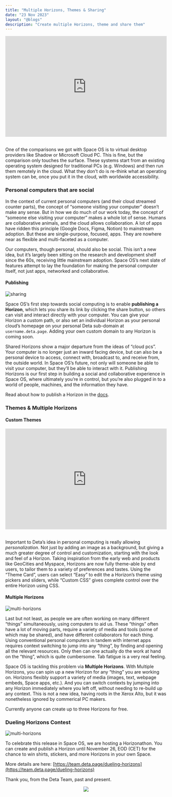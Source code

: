 ```yaml
---
title: "Multiple Horizons, Themes & Sharing"
date: "23 Nov 2023"
layout: "@blogs"
description: "Create multiple Horizons, theme and share them"
---
```




<div style="display: flex; align-items: center; justify-content: center;">
<iframe width="560" height="315" src="https://www.youtube.com/embed/pddwpQeTctE?si=TuX3RC13oUCKf0h8" title="YouTube video player" frameborder="0" allow="accelerometer; autoplay; clipboard-write; encrypted-media; gyroscope; picture-in-picture; web-share" allowfullscreen></iframe>
</div>

<br/>


One of the comparisons we got with Space OS is to virtual desktop providers like Shadow or Microsoft Cloud PC. This is fine, but the comparison only touches the surface. These systems start from an existing operating system designed for traditional PCs (e.g. Windows) and then run them remotely in the cloud. What they don’t do is re-think what an operating system can be, once you put it in the cloud, with worldwide accessibility. 

### Personal computers that are social

In the context of current personal computers (and their cloud streamed counter parts), the concept of “someone visiting your computer” doesn’t make any sense. But in how we do much of our work today, the concept of “someone else visiting your computer” makes a whole lot of sense. Humans are collaborative animals, and the cloud allows collaboration. A lot of apps have ridden this principle (Google Docs, Figma, Notion) to mainstream adoption. But these are single-purpose, focused, apps. They are nowhere near as flexible and multi-faceted as a computer. 

Our computers, though personal, should also be social. This isn’t a new idea, but it’s largely been sitting on the research and development shelf since the 60s, receiving little mainstream adoption. Space OS’s next slate of features attempt to lay the foundation for making the personal computer itself, not just apps, networked and collaborative.

#### Publishing

![sharing](/blog_assets/sharing.webp)

Space OS’s first step towards social computing is to enable **publishing a Horizon**, which lets you share its link by clicking the share button, so others can visit and interact directly with your computer. You can give your Horizon a custom path, or also set an individual Horizon as your personal cloud’s homepage on your personal Deta sub-domain at `username.deta.page`. Adding your own custom domain to any Horizon is coming soon.

Shared Horizons show a major departure from the ideas of “cloud pcs”. Your computer is no longer just an inward facing device, but can also be a personal device to access, connect with, broadcast to, and receive from, the outside world. In Space OS’s future, not only will someone be able to visit your computer, but they’ll be able to interact with it. Publishing Horizons is our first step in building a social and collaborative experience in Space OS, where ultimately you’re in control, but you’re also plugged in to a world of people, machines, and the information they have.

Read about how to publish a Horizon in the [docs](https://deta.space/docs/en/use/sharing).

### Themes & Multiple Horizons

#### Custom Themes

<div style="display: flex; align-items: center; justify-content: center;">
<iframe width="560" height="315" src="https://www.youtube.com/embed/8gxQhxq6evg?si=KkxDM-Te6cBcOnG3" title="YouTube video player" frameborder="0" allow="accelerometer; autoplay; clipboard-write; encrypted-media; gyroscope; picture-in-picture; web-share" allowfullscreen></iframe></div>

<br/>

Important to Deta’s idea in personal computing is really allowing *personalization*. Not just by adding an image as a background, but giving a much greater degree of control and customization, starting with the look and feel of a Horizon. Taking inspiration from the early web and products like GeoCities and Myspace, Horizons are now fully theme-able by end users, to tailor them to a variety of preferences and tastes. Using the “Theme Card”, users can select “Easy” to edit the a Horizon’s theme using pickers and sliders, while “Custom CSS” gives complete control over the entire Horizon using CSS.

#### Multiple Horizons

![multi-horizons](/blog_assets/multi-horizons.webp)

Last but not least, as people we are often working on many different “things” simultaneously, using computers to aid us. These “things” often have a lot of moving parts, require a variety of media and tools (some of which may be shared), and have different collaborators for each thing. Using conventional personal computers in tandem with internet apps requires context switching to jump into any “thing”, by finding and opening all the relevant resources. Only then can one actually do the work at hand on the “thing”, which is quite cumbersome. Tab fatigue is a very real feeling.

Space OS is tackling this problem via **Multiple Horizons**. With Multiple Horizons, you can spin up a new Horizon for any “thing” you are working on. Horizons flexibly support a variety of media (images, text, webpage embeds, Space apps, etc.). And you can switch contexts by jumping into any Horizon immediately where you left off, without needing to re-build up any context. This is not a new idea, having roots in the Xerox Alto, but it was nonetheless ignored by commerical PC makers.

Currently anyone can create up to three Horizons for free.

### Dueling Horizons Contest

![multi-horizons](/blog_assets/duel.webp)

To celebrate this release in Space OS, we are hosting a Horizonathon. You can create and publish a Horizon until November 26, EOD (CET) for the chance to win shirts, stickers, and more Horizons in your own Space.

More details are here:  [https://team.deta.page/dueling-horizons](https://team.deta.page/dueling-horizons)

Thank you, from the Deta Team, past and present.

<div style="display: flex; justify-content: center;">
<image style="max-width: 60%;" src="/blog_assets/space-os-signatures.svg">
</div>